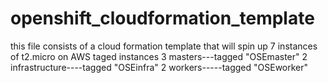 # openshift_cloudformation_template
this file consists of a cloud formation template that will spin up  7 instances of t2.micro on AWS
         taged instances 
          3 masters---tagged "OSEmaster"
          2 infrastructure----tagged "OSEinfra"
          2 workers-----tagged "OSEworker"
